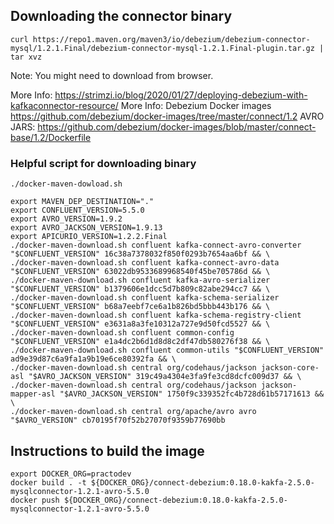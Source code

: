 ## Downloading the connector binary
```
curl https://repo1.maven.org/maven3/io/debezium/debezium-connector-mysql/1.2.1.Final/debezium-connector-mysql-1.2.1.Final-plugin.tar.gz | tar xvz
```
Note: You might need to download from browser.

More Info: https://strimzi.io/blog/2020/01/27/deploying-debezium-with-kafkaconnector-resource/
More Info: Debezium Docker images https://github.com/debezium/docker-images/tree/master/connect/1.2
AVRO JARS: https://github.com/debezium/docker-images/blob/master/connect-base/1.2/Dockerfile

### Helpful script for downloading binary
`./docker-maven-dowload.sh`

```
export MAVEN_DEP_DESTINATION="."
export CONFLUENT_VERSION=5.5.0
export AVRO_VERSION=1.9.2
export AVRO_JACKSON_VERSION=1.9.13
export APICURIO_VERSION=1.2.2.Final
./docker-maven-download.sh confluent kafka-connect-avro-converter "$CONFLUENT_VERSION" 16c38a7378032f850f0293b7654aa6bf && \
./docker-maven-download.sh confluent kafka-connect-avro-data "$CONFLUENT_VERSION" 63022db9533689968540f45be705786d && \
./docker-maven-download.sh confluent kafka-avro-serializer "$CONFLUENT_VERSION" b1379606e1dcc5d7b809c82abe294cc7 && \
./docker-maven-download.sh confluent kafka-schema-serializer "$CONFLUENT_VERSION" b68a7eebf7ce6a1b826bd5bbb443b176 && \
./docker-maven-download.sh confluent kafka-schema-registry-client "$CONFLUENT_VERSION" e3631a8a3fe10312a727e9d50fcd5527 && \
./docker-maven-download.sh confluent common-config "$CONFLUENT_VERSION" e1a4dc2b6d1d8d8c2df47db580276f38 && \
./docker-maven-download.sh confluent common-utils "$CONFLUENT_VERSION" ad9e39d87c6a9fa1a9b19e6ce80392fa && \
./docker-maven-download.sh central org/codehaus/jackson jackson-core-asl "$AVRO_JACKSON_VERSION" 319c49a4304e3fa9fe3cd8dcfc009d37 && \
./docker-maven-download.sh central org/codehaus/jackson jackson-mapper-asl "$AVRO_JACKSON_VERSION" 1750f9c339352fc4b728d61b57171613 && \
./docker-maven-download.sh central org/apache/avro avro "$AVRO_VERSION" cb70195f70f52b27070f9359b77690bb
```

## Instructions to build the image
```
export DOCKER_ORG=practodev
docker build . -t ${DOCKER_ORG}/connect-debezium:0.18.0-kakfa-2.5.0-mysqlconnector-1.2.1-avro-5.5.0
docker push ${DOCKER_ORG}/connect-debezium:0.18.0-kakfa-2.5.0-mysqlconnector-1.2.1-avro-5.5.0
```
